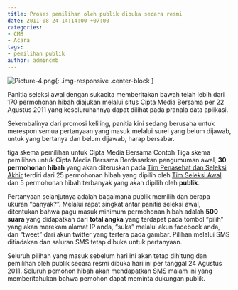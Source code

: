 ```yaml
---
title: Proses pemilihan oleh publik dibuka secara resmi
date: 2011-08-24 14:14:00 +07:00
categories:
- CMB
- Acara
tags:
- pemilihan publik
author: admincmb
---
```


![Picture-4.png](/uploads/Picture-4.png){: .img-responsive .center-block }

Panitia seleksi awal dengan sukacita memberitakan bawah telah lebih dari 170 permohonan hibah diajukan melalui situs Cipta Media Bersama per 22 Agustus 2011 yang keseluruhannya dapat dilihat pada pranala data aplikasi.

Sekembalinya dari promosi keliling, panitia kini sedang berusaha untuk merespon semua pertanyaan yang masuk melalui surel yang belum dijawab, untuk yang bertanya dan belum dijawab, harap bersabar.

tiga skema pemilihan untuk Cipta Media Bersama
Contoh Tiga skema pemilihan untuk Cipta Media Bersama
Berdasarkan pengumuman awal, **30 permohonan hibah** yang akan diteruskan pada [Tim Penasehat dan Seleksi Akhir](http://www.ciptamedia.org/tim-seleksi-2/tim-penasehat-dan-seleksi/) terdiri dari 25 permohonan hibah yang dipilih oleh [Tim Seleksi Awal](http://www.ciptamedia.org/tim-seleksi-2/tim-seleksi/) dan 5 permohonan hibah terbanyak yang akan dipilih oleh **publik**.

Pertanyaan selanjutnya adalah bagaimana publik memilih dan berapa ukuran “banyak?”. Melalui rapat singkat antar panitia seleksi awal, ditentukan bahwa pagu masuk minimum permohonan hibah adalah **500 suara** yang didapatkan dari **total angka** yang terdapat pada tombol “pilih” yang akan merekam alamat IP anda, “suka” melalui akun facebook anda, dan “tweet” dari akun twitter yang tertera pada gambar. Pilihan melalui SMS ditiadakan dan saluran SMS tetap dibuka untuk pertanyaan.

Seluruh pilihan yang masuk sebelum hari ini akan tetap dihitung dan pemilihan oleh publik secara resmi dibuka hari ini per tanggal 24 Agustus 2011. Seluruh pemohon hibah akan mendapatkan SMS malam ini yang memberitahukan bahwa pemohon dapat meminta dukungan publik.